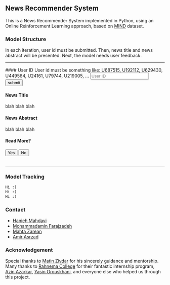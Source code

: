 ## News Recommender System

This is a News Recommender System implemented in Python, using an Online Reinforcement Learning approach, based on [MIND](https://www.microsoft.com/en-us/research/publication/mind-a-large-scale-dataset-for-news-recommendation/) dataset.

### Model Structure
In each iteration, user id must be submitted. Then, news title and news abstract will be presented. Next, the model needs user feedback.

<hr>
#### User ID
User id must be something like: U687515, U192112, U629430, U449564, U24161, U79744, U219005, ...


<input type="text" id="user-id" placeholder="User ID" value=""/>
<button type="submit" id="submit-id">submit</button>

<script>
  let user_id = document.getElementById("user-id").value;
  let api_url = `http://185.220.224.95:8000/recommend-news/${user_id}`;
  fetch(api_url)
        .then(
            (res) => {
                if (res.ok) {
                    return res.json();
                }
            }
        )
        .then(
            (res) => {
                document.getElementById("news-title-p").innerHTML = res.news.title;
                document.getElementById("news-abst-p").innerHTML = res.news.abstract;
            }
        )
</script>


#### News Title
<p id="news-title-p">blah blah blah</p>

#### News Abstract
<p id="news-abst-p">blah blah blah</p>

#### Read More?
<div>
  <button type="botton" id="yes">Yes</button>  
  <button type="botton" id="no">No</button>
</div>
<br>
<hr>

### Model Tracking
```markdown
Hi :)
Hi :)
Hi :)
```

### Contact
+ [Hanieh Mahdavi](https://www.linkedin.com/in/hanieh-mahdavi)
+ [Mohammadamin Farajzadeh](https://www.linkedin.com/in/mohammadamin-farajzadeh-bb050919a)
+ [Mahta Zarean](https://www.linkedin.com/in/mahta-zarean-9b7184198)
+ [Amir Asrzad](https://www.linkedin.com/in/amir-asrzad/)

### Acknowledgement
Special thanks to [Matin Zivdar](https://www.linkedin.com/in/matin-zivdar/) for his sincerely guidance and mentorship.
Many thanks to [Rahnema College](https://rahnemacollege.com/) for their fantastic internship program, [Azin Azarkar](https://www.linkedin.com/in/azin-azarkar-8829b6183), [Yasin Orouskhani](https://www.linkedin.com/in/yasinorouskhani/), and everyone else who helped us through this project.
